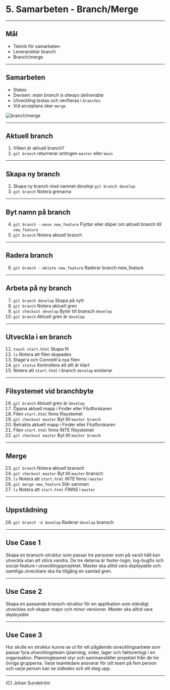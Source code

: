 # 5. Samarbeten - Branch/Merge

---

## Mål

* Teknik för samarbeten
* Leveransklar branch
* Branch/merge

---

## Samarbeten 

* States 
* Devisen: *main branch is always deliverable*
* Utveckling testas och verifieras i `branches`
* Vid acceptans sker `merge`

![branch/merge](https://www.nobledesktop.com/image/gitresources/git-branches-merge.png)

---

## Aktuell branch

1. Vilken är aktuell branch? 
2. `git branch` returnerar antingen `master` eller `main`

---

## Skapa ny branch

2. Skapa ny branch med namnet *develop* `git branch develop`
3. `git branch` Notera grenarna

---

## Byt namn på branch

4. `git branch --move new_feature` Flyttar eller döper om aktuell branch till `new_feature`
5. `git branch` Notera aktuell branch

---

## Radera branch

6. `git branch --delete new_feature` Raderar branch new_feature

---

## Arbeta på ny branch

7. `git branch develop` Skapa på nytt
8. `git branch` Notera aktuell gren
9. `git checkout develop` Byter till bransch `develop`
10. `git branch` Aktuell gren är `develop`

---

## Utveckla i en branch

11. `touch start.html` Skapa fil
12. `ls` Notera att filen skapades
13. Stage'a och Committ'a nya filen
14. `git status` Kontrollera att allt är klart
15. Notera att `start.html` i branch `develop` existerar

---

## Filsystemet vid branchbyte

16. `git branch` Aktuell gren är `develop`
17.  Öppna aktuell mapp i Finder eller Filutforskaren
18.  Filen `start.html` finns filsystemet
19.  `git checkout master` Byt till `master branch`
20.  Betrakta aktuell mapp i Finder eller Filutforskaren
21.  Filen `start.html` finns INTE filsystemet
22.  `git checkout master` Byt till `master branch`

---

## Merge

23. `git branch` Notera aktuell bransch
24. `git checkout master` Byt till `master` bransch
25. `ls` Notera att `start.html` *INTE* finns i `master`
26. `git merge new_feature` Slår samman 
27. `ls` Notera att `start.html` *FINNS* i `master`

---

## Uppstädning

28. `git branch -d develop` Raderar `develop` bransch

--- 

## Use Case 1

Skapa en bransch-struktur som passar tre personer som på varsit håll kan utveckla utan att störa vandra. De tre delarna är faster-login, log-bugfix och social-feature i utvecklingsprojektet. Master ska alltid vara _deployable_ och samtliga utvecklare ska ha tillgång en samlad gren.

---

## Use Case 2

Skapa en passande bransch-struktur för en applikation som ständigt utvecklas och skapar major och minor versioner. Master ska alltid vara _deployable_

---

## Use Case 3

Hur skulle en struktur kunna se ut för ett pågående utvecklingsarbete som passar fyra utvecklingsteam (planning, order, lager och fakturering) i en organisation. Planningteamet styr och sammanställer projektet från de tre övriga grupperna. Varje teamledare ansvarar för sitt team på fem person och varje person kan se sidledes och ett steg upp.

---

(C) Johan Sundström